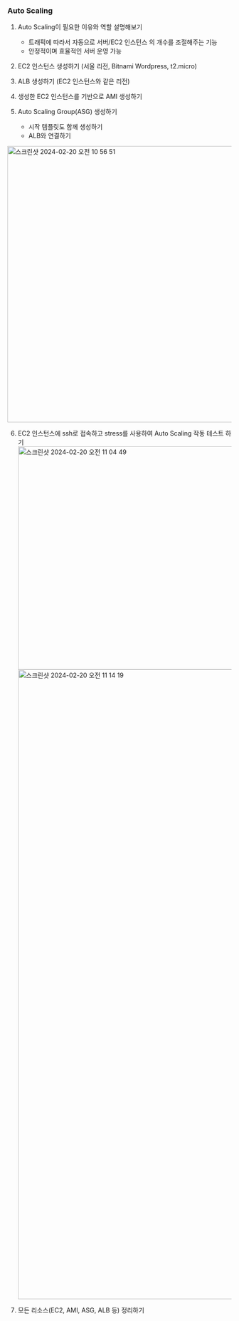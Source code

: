 ### Auto Scaling

1. Auto Scaling이 필요한 이유와 역할 설명해보기
    - 트래픽에 따라서 자동으로 서버/EC2 인스턴스 의 개수를 조절해주는 기능
    - 안정적이며 효율적인 서버 운영 가능

2. EC2 인스턴스 생성하기 (서울 리전, Bitnami Wordpress, t2.micro)

3. ALB 생성하기 (EC2 인스턴스와 같은 리전)

4. 생성한 EC2 인스턴스를 기반으로 AMI 생성하기

5. Auto Scaling Group(ASG) 생성하기
    - 시작 템플릿도 함께 생성하기
    - ALB와 연결하기
<img width="620" alt="스크린샷 2024-02-20 오전 10 56 51" src="https://github.com/Ina-Youn/oz_class/assets/155051602/3cd137f6-7dee-4dc8-abe0-f4e55e83c001">


6. EC2 인스턴스에 ssh로 접속하고 stress를 사용하여 Auto Scaling 작동 테스트 하기
    <img width="501" alt="스크린샷 2024-02-20 오전 11 04 49" src="https://github.com/Ina-Youn/oz_class/assets/155051602/10479d4f-983b-4435-b1f0-3ff773c55d96">
   <img width="1413" alt="스크린샷 2024-02-20 오전 11 14 19" src="https://github.com/Ina-Youn/oz_class/assets/155051602/e8fa1ae5-be6f-4977-a236-310b642531da">


8. 모든 리소스(EC2, AMI, ASG, ALB 등) 정리하기
